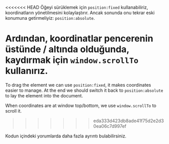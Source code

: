 <<<<<<< HEAD
Öğeyi sürüklemek için `position:fixed` kullanabiliriz, koordinatların yönetilmesini kolaylaştırır. Ancak sonunda onu tekrar eski konumuna getirmeliyiz: `position:absolute`.

Ardından, koordinatlar pencerenin üstünde / altında olduğunda, kaydırmak için `window.scrollTo` kullanırız.
=======
To drag the element we can use `position:fixed`, it makes coordinates easier to manage. At the end we should switch it back to `position:absolute` to lay the element into the document.

When coordinates are at window top/bottom, we use `window.scrollTo` to scroll it.
>>>>>>> eda333d423db8ade41f75d2e2d30ea06c7d997ef

Kodun içindeki yorumlarda daha fazla ayrıntı bulabilirsiniz.
